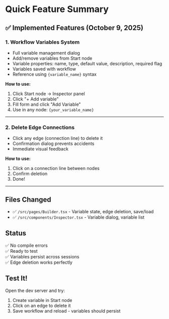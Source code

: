# Quick Feature Summary

## ✅ Implemented Features (October 9, 2025)

### 1. **Workflow Variables System**
- Full variable management dialog
- Add/remove variables from Start node
- Variable properties: name, type, default value, description, required flag
- Variables saved with workflow
- Reference using `{variable_name}` syntax

**How to use:**
1. Click Start node → Inspector panel
2. Click "+ Add variable"
3. Fill form and click "Add Variable"
4. Use in any node: `{your_variable_name}`

---

### 2. **Delete Edge Connections**
- Click any edge (connection line) to delete it
- Confirmation dialog prevents accidents
- Immediate visual feedback

**How to use:**
1. Click on a connection line between nodes
2. Confirm deletion
3. Done!

---

## Files Changed
- ✅ `/src/pages/Builder.tsx` - Variable state, edge deletion, save/load
- ✅ `/src/components/Inspector.tsx` - Variable dialog, variable list

## Status
✅ No compile errors  
✅ Ready to test  
✅ Variables persist across sessions  
✅ Edge deletion works perfectly  

## Test It!
Open the dev server and try:
1. Create variable in Start node
2. Click on an edge to delete it
3. Save workflow and reload - variables should persist
